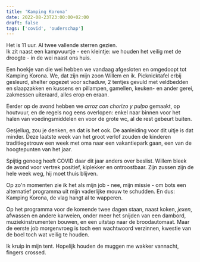 ```yaml
---
title: 'Kamping Korona'
date: 2022-08-23T23:00:00+02:00
draft: false
tags: ['covid', 'ouderschap']
---
```


Het is 11 uur. Al twee vallende sterren gezien.   
Ik zit naast een kampvuurtje - een kleintje: we houden het veilig met de droogte - in de wei naast ons huis. 

Een hoekje van die wei hebben we vandaag afgesloten en omgedoopt tot Kamping Korona. We, dat zijn mijn zoon Willem en ik. Picknicktafel erbij gesleurd, shelter opgezet voor schaduw, 2 tentjes gevuld met veldbedden en slaapzakken en kussens en pillampen, gamellen, keuken- en ander gerei, zakmessen uiteraard, alles erop en eraan.   

Eerder op de avond hebben we _arroz con chorizo y pulpo_ gemaakt, op houtvuur, en de regels nog eens overlopen: enkel naar binnen voor het halen van voedingsmiddelen en voor de grote wc, al de rest gebeurt buiten. 

Gesjellug, zou je denken, en dat is het ook. De aanleiding voor dit uitje is dat minder. Deze laatste week van het groot verlof zouden de kinderen traditiegetrouw een week met oma naar een vakantiepark gaan, een van de hoogtepunten van het jaar.  

Spijtig genoeg heeft COVID daar dit jaar anders over beslist. Willem bleek de avond voor vertrek positief, kiplekker en ontroostbaar. Zijn zussen zijn de hele week weg, hij moet thuis blijven. 

Op zo'n momenten zie ik het als mijn job - nee, mijn missie - om bots een alternatief programma uit mijn vaderlijke mouw te schudden. En dus: Kamping Korona, de vlag hangt al te wapperen. 

Op het programma voor de komende twee dagen staan, naast koken, _jexen_, afwassen en andere karweien, onder meer het snijden van een dambord, muziekinstrumenten bouwen, en een uitstap naar de broodautomaat. Maar de eerste job morgenvroeg is toch een wachtwoord verzinnen, kwestie van de boel toch wat veilig te houden.    

Ik kruip in mijn tent. Hopelijk houden de muggen me wakker vannacht, fingers crossed.   

 


